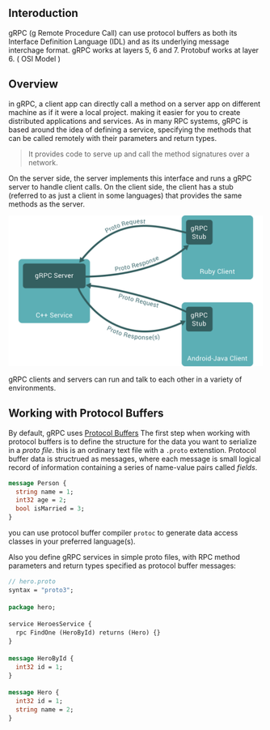 ## Interoduction
gRPC (g Remote Procedure Call) can use protocol buffers as both its Interface Definition Language (IDL) and as its underlying message interchage format.
gRPC works at layers 5, 6 and 7. Protobuf works at layer 6. ( OSI Model )

## Overview
in gRPC, a client app can directly call a method on a server app on different machine as if it were a local project. making it easier for you to create distributed applications and services.
As in many RPC systems, gRPC is based around the idea of defining a service, specifying the methods that can be called remotely with their parameters and return types. 

> It provides code to serve up and call the method signatures over a network.
 
On the server side, the server implements this interface and runs a gRPC server to handle client calls. 
On the client side, the client has a stub (referred to as just a client in some languages) that provides the same methods as the server.

![grpc](./assets/landing-2.svg)

gRPC clients and servers can run and talk to each other in a variety of environments.

## Working with Protocol Buffers
By default, gRPC uses [Protocol Buffers](https://developers.google.com/protocol-buffers/docs/overview) 
The first step when working with protocol buffers is to define the structure for the data you want to serialize in a *proto file*.
this is an ordinary text file with a `.proto` extenstion. Protocol buffer data is structrued as messages, where each message is small logical record of information containing a series of name-value pairs called *fields*.

```protobuf
message Person {
  string name = 1;
  int32 age = 2;
  bool isMarried = 3;
}
```

you can use protocol buffer compiler `protoc` to generate data access classes in your preferred language(s).

Also you define gRPC services in simple proto files, with RPC method parameters and return types specified as protocol buffer messages:

```protobuf
// hero.proto
syntax = "proto3";

package hero;

service HeroesService {
  rpc FindOne (HeroById) returns (Hero) {}
}

message HeroById {
  int32 id = 1;
}

message Hero {
  int32 id = 1;
  string name = 2;
}
```


